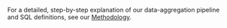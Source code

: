 For a detailed, step-by-step explanation of our data-aggregation pipeline and SQL definitions, see our
[Methodology](https://github.com/CrossChainLabs-Stellar/sorobanpulse-docs/blob/main/METHODLOGY.md).
